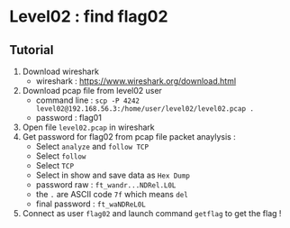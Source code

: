 # Level02 : find flag02

## Tutorial 

1. Download wireshark
   - wireshark : https://www.wireshark.org/download.html
2. Download pcap file from level02 user
   - command line : `scp -P 4242 level02@192.168.56.3:/home/user/level02/level02.pcap .`
   - password : flag01
3. Open file `level02.pcap` in wireshark 
4. Get password for flag02 from pcap file packet anaylysis : 
   - Select `analyze` and `follow TCP`
   - Select `follow`
   - Select `TCP`
   - Select in show and save data as `Hex Dump`
   - password raw : `ft_wandr...NDRel.L0L`
   - the `.` are ASCII code `7f` which means `del`
   - final password : `ft_waNDReL0L`
5. Connect as user `flag02` and launch command `getflag` to get the flag !